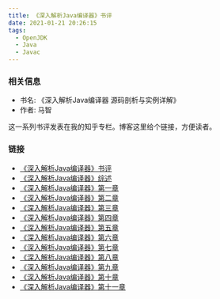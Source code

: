 ```yaml
---
title: 《深入解析Java编译器》书评
date: 2021-01-21 20:26:15
tags:
  - OpenJDK
  - Java
  - Javac
---
```


### 相关信息
- 书名: 《深入解析Java编译器 源码剖析与实例详解》
- 作者: 马智

这一系列书评发表在我的知乎专栏。博客这里给个链接，方便读者。

### 链接
- [《深入解析Java编译器》书评](https://www.zhihu.com/column/c_1326646811726356480)
- [《深入解析Java编译器》综述](https://zhuanlan.zhihu.com/p/345207940)
- [《深入解析Java编译器》第一章](https://zhuanlan.zhihu.com/p/345256496)
- [《深入解析Java编译器》第二章](https://zhuanlan.zhihu.com/p/345447896)
- [《深入解析Java编译器》第三章](https://zhuanlan.zhihu.com/p/345518878)
- [《深入解析Java编译器》第四章](https://zhuanlan.zhihu.com/p/345796459)
- [《深入解析Java编译器》第五章](https://zhuanlan.zhihu.com/p/346225725)
- [《深入解析Java编译器》第六章](https://zhuanlan.zhihu.com/p/346445373)
- [《深入解析Java编译器》第七章](https://zhuanlan.zhihu.com/p/346656643)
- [《深入解析Java编译器》第八章](https://zhuanlan.zhihu.com/p/346865148)
- [《深入解析Java编译器》第九章](https://zhuanlan.zhihu.com/p/346977803)
- [《深入解析Java编译器》第十章](https://zhuanlan.zhihu.com/p/347733630)
- [《深入解析Java编译器》第十一章](https://zhuanlan.zhihu.com/p/348576369)

